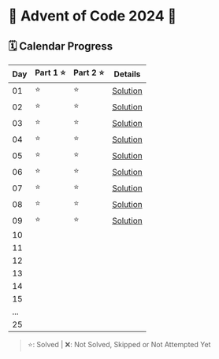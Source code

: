 # 🎄 Advent of Code 2024 🎄

## 🗓️ Calendar Progress

| Day | Part 1 ⭐ | Part 2 ⭐ | Details                                    |
|-----|---------|----------|--------------------------------------------|
| 01  | ⭐        | ⭐        | [Solution](AdventOfCode_2024_AOC/Day01.cs) |
| 02  |   ⭐      |     ⭐    | [Solution](AdventOfCode_2024_AOC/Day02.cs) |
| 03  |   ⭐      |  ⭐       | [Solution](AdventOfCode_2024_AOC/Day03.cs) |
| 04  |    ⭐     |    ⭐      | [Solution](AdventOfCode_2024_AOC/Day04.cs) |
| 05  |    ⭐     |    ⭐      | [Solution](AdventOfCode_2024_AOC/Day05.cs) |
| 06  |    ⭐     | ⭐         | [Solution](AdventOfCode_2024_AOC/Day06.cs) |
| 07  |     ⭐    |    ⭐      | [Solution](AdventOfCode_2024_AOC/Day07.cs) |
| 08  |    ⭐     |   ⭐       | [Solution](AdventOfCode_2024_AOC/Day08.cs) |
| 09  |    ⭐     |   ⭐       | [Solution](AdventOfCode_2024_AOC/Day09.cs) |
| 10  |         |          |                                            |
| 11  |         |          |                                            |
| 12  |         |          |                                            |
| 13  |         |          |                                            |
| 14  |         |          |                                            |
| 15  |         |          |                                            |
| ... |         |          |                                            |
| 25  |         |          |                                            |

> ⭐: Solved | ❌: Not Solved, Skipped or Not Attempted Yet
